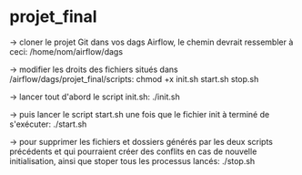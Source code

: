 # projet_final

-> cloner le projet Git dans vos dags Airflow, le chemin devrait ressembler à ceci: /home/nom/airflow/dags

-> modifier les droits des fichiers situés dans /airflow/dags/projet_final/scripts: chmod +x init.sh start.sh stop.sh

-> lancer tout d'abord le script init.sh: ./init.sh

-> puis lancer le script start.sh une fois que le fichier init à terminé de s'exécuter: ./start.sh

-> pour supprimer les fichiers et dossiers générés par les deux scripts précédents et qui pourraient créer des conflits en cas de nouvelle initialisation, ainsi que stoper tous les processus lancés: ./stop.sh